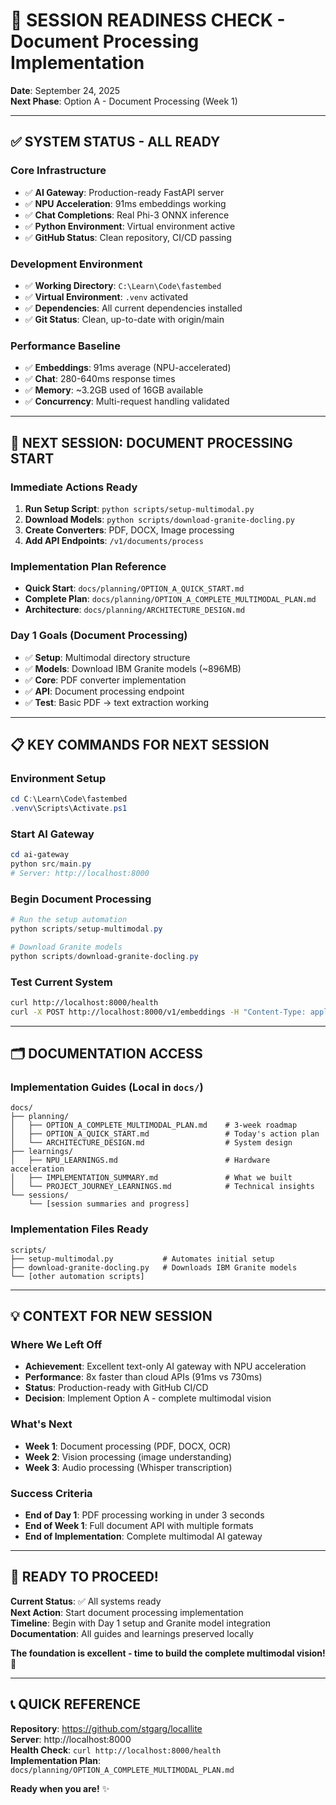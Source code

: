# 🚀 SESSION READINESS CHECK - Document Processing Implementation

**Date**: September 24, 2025  
**Next Phase**: Option A - Document Processing (Week 1)

---

## ✅ **SYSTEM STATUS - ALL READY**

### **Core Infrastructure**
- ✅ **AI Gateway**: Production-ready FastAPI server
- ✅ **NPU Acceleration**: 91ms embeddings working
- ✅ **Chat Completions**: Real Phi-3 ONNX inference 
- ✅ **Python Environment**: Virtual environment active
- ✅ **GitHub Status**: Clean repository, CI/CD passing

### **Development Environment**
- ✅ **Working Directory**: `C:\Learn\Code\fastembed`
- ✅ **Virtual Environment**: `.venv` activated
- ✅ **Dependencies**: All current dependencies installed
- ✅ **Git Status**: Clean, up-to-date with origin/main

### **Performance Baseline**
- ✅ **Embeddings**: 91ms average (NPU-accelerated)
- ✅ **Chat**: 280-640ms response times
- ✅ **Memory**: ~3.2GB used of 16GB available
- ✅ **Concurrency**: Multi-request handling validated

---

## 🎯 **NEXT SESSION: DOCUMENT PROCESSING START**

### **Immediate Actions Ready**
1. **Run Setup Script**: `python scripts/setup-multimodal.py`
2. **Download Models**: `python scripts/download-granite-docling.py`
3. **Create Converters**: PDF, DOCX, Image processing
4. **Add API Endpoints**: `/v1/documents/process`

### **Implementation Plan Reference**
- **Quick Start**: `docs/planning/OPTION_A_QUICK_START.md`
- **Complete Plan**: `docs/planning/OPTION_A_COMPLETE_MULTIMODAL_PLAN.md`
- **Architecture**: `docs/planning/ARCHITECTURE_DESIGN.md`

### **Day 1 Goals (Document Processing)**
- ✅ **Setup**: Multimodal directory structure
- ✅ **Models**: Download IBM Granite models (~896MB)
- ✅ **Core**: PDF converter implementation
- ✅ **API**: Document processing endpoint
- ✅ **Test**: Basic PDF → text extraction working

---

## 📋 **KEY COMMANDS FOR NEXT SESSION**

### **Environment Setup**
```powershell
cd C:\Learn\Code\fastembed
.venv\Scripts\Activate.ps1
```

### **Start AI Gateway**  
```powershell
cd ai-gateway
python src/main.py
# Server: http://localhost:8000
```

### **Begin Document Processing**
```powershell
# Run the setup automation
python scripts/setup-multimodal.py

# Download Granite models
python scripts/download-granite-docling.py
```

### **Test Current System**
```bash
curl http://localhost:8000/health
curl -X POST http://localhost:8000/v1/embeddings -H "Content-Type: application/json" -d '{"input": ["test"], "model": "bge-small-en-v1.5"}'
```

---

## 🗂️ **DOCUMENTATION ACCESS**

### **Implementation Guides** (Local in `docs/`)
```
docs/
├── planning/
│   ├── OPTION_A_COMPLETE_MULTIMODAL_PLAN.md    # 3-week roadmap
│   ├── OPTION_A_QUICK_START.md                 # Today's action plan
│   └── ARCHITECTURE_DESIGN.md                  # System design
├── learnings/
│   ├── NPU_LEARNINGS.md                        # Hardware acceleration
│   ├── IMPLEMENTATION_SUMMARY.md               # What we built
│   └── PROJECT_JOURNEY_LEARNINGS.md            # Technical insights
└── sessions/
    └── [session summaries and progress]
```

### **Implementation Files Ready**
```
scripts/
├── setup-multimodal.py           # Automates initial setup
├── download-granite-docling.py   # Downloads IBM Granite models
└── [other automation scripts]
```

---

## 💡 **CONTEXT FOR NEW SESSION**

### **Where We Left Off**
- **Achievement**: Excellent text-only AI gateway with NPU acceleration
- **Performance**: 8x faster than cloud APIs (91ms vs 730ms)
- **Status**: Production-ready with GitHub CI/CD
- **Decision**: Implement Option A - complete multimodal vision

### **What's Next**  
- **Week 1**: Document processing (PDF, DOCX, OCR)
- **Week 2**: Vision processing (image understanding)
- **Week 3**: Audio processing (Whisper transcription)

### **Success Criteria**
- **End of Day 1**: PDF processing working in under 3 seconds
- **End of Week 1**: Full document API with multiple formats
- **End of Implementation**: Complete multimodal AI gateway

---

## 🎉 **READY TO PROCEED!**

**Current Status**: ✅ All systems ready  
**Next Action**: Start document processing implementation  
**Timeline**: Begin with Day 1 setup and Granite model integration  
**Documentation**: All guides and learnings preserved locally  

**The foundation is excellent - time to build the complete multimodal vision!** 🚀

---

## 📞 **QUICK REFERENCE**

**Repository**: https://github.com/stgarg/locallite  
**Server**: http://localhost:8000  
**Health Check**: `curl http://localhost:8000/health`  
**Implementation Plan**: `docs/planning/OPTION_A_COMPLETE_MULTIMODAL_PLAN.md`  

**Ready when you are!** ✨
